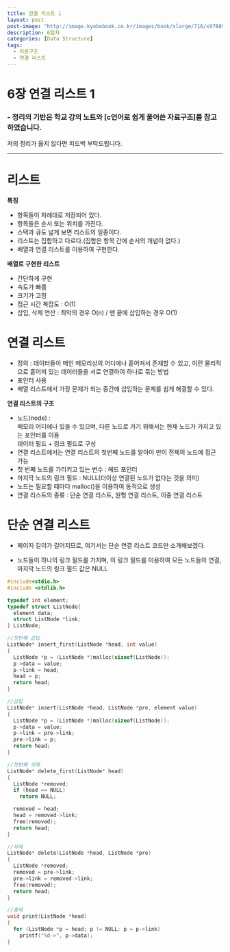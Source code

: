 ```yaml
---
title: 연결 리스트 1
layout: post
post-image: "http://image.kyobobook.co.kr/images/book/xlarge/716/x9788970509716.jpg"
description: 6일차
categories: [Data Structure]
tags:
  - 자료구조
  - 연결 리스트
---
```


# 6장 연결 리스트 1

### - 정리의 기반은 학교 강의 노트와 [c언어로 쉽게 풀어쓴 자료구조]를 참고하였습니다.

저의 정리가 옳지 않다면 피드백 부탁드립니다.

---

# 리스트
__특징__  
- 항목들이 차례대로 저장되어 있다.
- 항목들은 순서 또는 위치를 가진다.
- 스택과 큐도 넓게 보면 리스트의 일종이다.
- 리스트는 집합하고 다르다.(집합은 항목 간에 순서의 개념이 없다.)
- 배열과 연결 리스트를 이용하여 구현한다.
  
    
__배열로 구현한 리스트__  
- 간단하게 구현
- 속도가 빠름
- 크기가 고정
- 접근 시간 복잡도 : O(1)
- 삽입, 삭제 연산 : 최악의 경우 O(n) / 맨 끝에 삽입하는 경우 O(1)
  
    
      
        

# 연결 리스트
- 정의 : 데이터들이 메인 메모리상의 어디에나 흩어져서 존재할 수 있고, 이런 물리적으로 흩어져 있는 데이터들을 서로 연결하여 하나로 묶는 방법
- 포인터 사용
- 배열 리스트에서 가장 문제가 되는 중간에 삽입하는 문제를 쉽게 해결할 수 있다.
  
    

__연결 리스트의 구조__  
- 노드(node) :  
  메모리 어디에나 있을 수 있으며, 다른 노드로 가기 위해서는 현재 노드가 가지고 있는 포인터를 이용  
  데이터 필드 + 링크 필드로 구성
- 연결 리스트에서는 연결 리스트의 첫번째 노드를 알아야 만이 전체의 노드에 접근 가능
- 첫 번째 노드를 가리키고 있는 변수 : 헤드 포인터
- 마지막 노드의 링크 필드 : NULL(더이상 연결된 노드가 없다는 것을 의미)
- 노드는 필요할 때마다 malloc()을 이용하여 동적으로 생성
- 연결 리스트의 종류 : 단순 연결 리스트, 원형 연결 리스트, 이중 연결 리스트
  
    

# 단순 연결 리스트
- 페이지 길이가 길어지므로, 여기서는 단순 연결 리스트 코드만 소개해보겠다.
* 노드들이 하나의 링크 필드를 가지며, 이 링크 필드를 이용하여 모든 노드들이 연결, 마지막 노드의 링크 필드 값은 NULL

```c
#include<stdio.h>
#include <stdlib.h>

typedef int element;
typedef struct ListNode{
  element data;
  struct ListNode *link;
} ListNode;

//첫번째 삽입
ListNode* insert_first(ListNode *head, int value)
{
  ListNode *p = (ListNode *)malloc(sizeof(ListNode));
  p->data = value;
  p->link = head;
  head = p;
  return head;
}

//삽입
ListNode* insert(ListNode *head, ListNode *pre, element value)
{
  ListNode *p = (ListNode *)malloc(sizeof(ListNode));
  p->data = value;
  p->link = pre->link;
  pre->link = p;
  return head;
}

//첫번째 삭제
ListNode* delete_first(ListNode* head)
{
  ListNode *removed;
  if (head == NULL)
    return NULL;

  removed = head;
  head = removed->link;
  free(removed);
  return head;
}

//삭제
ListNode* delete(ListNode *head, ListNode *pre)
{
  ListNode *removed;
  removed = pre->link;
  pre->link = removed->link;
  free(removed);
  return head;
}

//출력
void print(ListNode *head)
{
  for (ListNode *p = head; p != NULL; p = p->link)
    printf("%d->", p->data);
}
```
